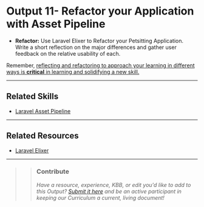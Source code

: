 # Output 11- Refactor your Application with Asset Pipeline

- **Refactor:** Use Laravel Elixer to Refactor your Petsitting Application. Write a short reflection on the major differences and gather user feedback on the relative usability of each. 

Remember, [reflecting and refactoring to approach your learning in different ways is **critical** in learning and solidifying a new skill.](https://sites.google.com/andela.com/curriculum/whats-new/learning-tips?authuser=1) 

----
## Related Skills
- [Laravel Asset Pipeline](https://github.com/andela/learningmap/tree/new-structure/D1/D1%20PHP/D1%20Laravel/Curriculum/12%20-%20Asset%20Pipeline)

----
## Related Resources
- [Laravel Elixer](https://laravel.com/docs/5.3/elixir)



---

>> ### Contribute
>> _Have a resource, experience, KBB, or edit you'd like to add to this Output? [Submit it here](https://docs.google.com/a/andela.com/forms/d/e/1FAIpQLSeiwit-7JW3UScG9ItDX9DUZZnlCwdpo7aWruahsPKNJ_6JOA/viewform?usp=sf_link) and be an active participant in keeping our Curriculum a current, living document!_

